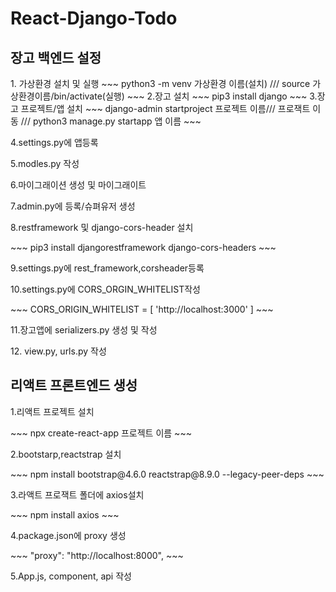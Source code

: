 # React-Django-Todo
<h2>장고 백엔드 설정</h2>
1. 가상환경 설치 및 실행
~~~
python3 -m venv 가상환경 이름(설치) /// source 가상환경이름/bin/activate(실행)
~~~
2.장고 설치
~~~
pip3 install django
~~~
3.장고 프로젝트/앱 설치
~~~
django-admin startproject 프로젝트 이름/// 프로잭트 이동 /// python3 manage.py startapp 앱 이름
~~~
<p>4.settings.py에 앱등록</p>
<p>5.modles.py 작성</p>
<p>6.마이그래이션 생성 및 마이그래이트</p>
<p>7.admin.py에 등록/슈펴유저 생성</p>
<p>8.restframework 및 django-cors-header 설치</p>
~~~
pip3 install djangorestframework django-cors-headers
~~~
<p>9.settings.py에 rest_framework,corsheader등록</p>
<p>10.settings.py에 CORS_ORGIN_WHITELIST작성</p>
~~~
CORS_ORIGIN_WHITELIST = [
     'http://localhost:3000'
]
~~~
<p>11.장고앱에 serializers.py 생성 및 작성 </p>
<p>12. view.py, urls.py 작성</p>
<h2>리액트 프론트엔드 생성</h2>
<p>1.리액트 프로젝트 설치</p>
~~~
npx create-react-app 프로젝트 이름
~~~
<p>2.bootstarp,reactstrap 설치</p>
~~~
npm install bootstrap@4.6.0 reactstrap@8.9.0 --legacy-peer-deps
~~~
<p>3.라액트 프로잭트 폴더에 axios설치</p>
~~~
npm install axios
~~~
<p>4.package.json에 proxy 생성</p>
~~~
"proxy": "http://localhost:8000",
~~~
<p>5.App.js, component, api 작성</p>

